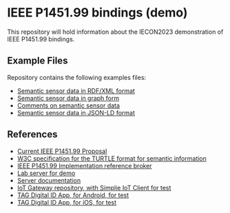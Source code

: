 IEEE P1451.99 bindings (demo)
===============================

This repository will hold information about the IECON2023 demonstration of IEEE P1451.99 bindings.

Example Files
---------------

Repository contains the following examples files:

* [Semantic sensor data in RDF/XML format](UBI\ReadTEDSExample.rdf)
* [Semantic sensor data in graph form](UBI\ReadTEDSExample.png)
* [Comments on semantic sensor data](UBI\CommentsOnRDF.md)
* [Semantic sensor data in JSON-LD format](UBI\ReadTEDSExample.jsonld)

References
-------------

* [Current IEEE P1451.99 Proposal](https://gitlab.com/IEEE-SA/XMPPI/IoT)
* [W3C specification for the TURTLE format for semantic information](https://www.w3.org/TeamSubmission/turtle/#sec-collections)
* [IEEE P1451.99 Implementation reference broker](https://cybercity.online/)
* [Lab server for demo](https://lab.tagroot.io/)
* [Server documentation](https://lab.tagroot.io/Documentation/Index.md)
* [IoT Gateway repository, with Simplie IoT Client for test](https://github.com/PeterWaher/IoTGateway)
* [TAG Digital ID App, for Android, for test](https://play.google.com/store/apps/details?id=com.tag.IdApp)
* [TAG Digital ID App, for iOS, for test](https://apps.apple.com/tr/app/trust-anchor-id/id1580610247)
